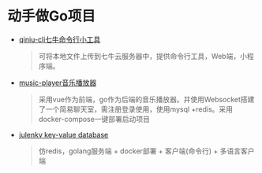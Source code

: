 # 动手做Go项目

* [qiniu-cli七牛命令行小工具](https://github.com/jaronnie/qiniu-cli)

  > 可将本地文件上传到七牛云服务器中，提供命令行工具，Web端，小程序端。

* [music-player音乐播放器](https://github.com/jaronnie/music-player)

  > 采用vue作为前端，go作为后端的音乐播放器。并使用Websocket搭建了一个简易聊天室，需注册登录使用，使用mysql +redis。采用docker-compose一键部署启动项目

* [julenkv key-value database](https://github.com/jaronnie/julenkv)

  > 仿redis，golang服务端 + docker部署 + 客户端(命令行) + 多语言客户端

